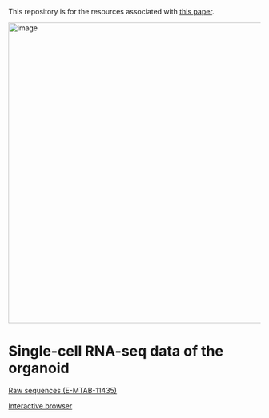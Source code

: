 This repository is for the resources associated with [this paper](https://www.cell.com/cell-stem-cell/fulltext/S1934-5909(22)00460-X?dgcid=raven_jbs_aip_email).

<img width="872" height="600" alt="image" src="https://github.com/user-attachments/assets/5ef205f8-7c5a-42ea-af63-2e8f0cd9351c" />

# Single-cell RNA-seq data of the organoid
[Raw sequences (E-MTAB-11435)](https://www.ebi.ac.uk/biostudies/ArrayExpress/studies/E-MTAB-11435?query=E-MTAB-11435)

[Interactive browser](https://fetal-lung-organoid.cellgeni.sanger.ac.uk/)
